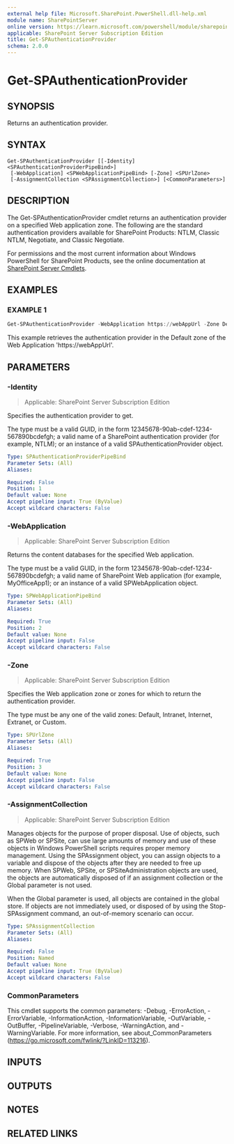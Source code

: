 ```yaml
---
external help file: Microsoft.SharePoint.PowerShell.dll-help.xml
module name: SharePointServer
online version: https://learn.microsoft.com/powershell/module/sharepoint-server/get-spauthenticationprovider
applicable: SharePoint Server Subscription Edition
title: Get-SPAuthenticationProvider
schema: 2.0.0
---
```


# Get-SPAuthenticationProvider

## SYNOPSIS

Returns an authentication provider.


## SYNTAX

```
Get-SPAuthenticationProvider [[-Identity] <SPAuthenticationProviderPipeBind>]
 [-WebApplication] <SPWebApplicationPipeBind> [-Zone] <SPUrlZone>
 [-AssignmentCollection <SPAssignmentCollection>] [<CommonParameters>]
```

## DESCRIPTION
The Get-SPAuthenticationProvider cmdlet returns an authentication provider on a specified Web application zone.
The following are the standard authentication providers available for SharePoint Products: NTLM, Classic NTLM, Negotiate, and Classic Negotiate.

For permissions and the most current information about Windows PowerShell for SharePoint Products, see the online documentation at [SharePoint Server Cmdlets](https://learn.microsoft.com/powershell/sharepoint/sharepoint-server/sharepoint-server-cmdlets).

## EXAMPLES

### EXAMPLE 1
```powershell
Get-SPAuthenticationProvider -WebApplication https://webAppUrl -Zone Default
```

This example retrieves the authentication provider in the Default zone of the Web Application 'https://webAppUrl'.

## PARAMETERS

### -Identity

> Applicable: SharePoint Server Subscription Edition

Specifies the authentication provider to get.

The type must be a valid GUID, in the form 12345678-90ab-cdef-1234-567890bcdefgh; a valid name of a SharePoint authentication provider (for example, NTLM); or an instance of a valid SPAuthenticationProvider object.

```yaml
Type: SPAuthenticationProviderPipeBind
Parameter Sets: (All)
Aliases:

Required: False
Position: 1
Default value: None
Accept pipeline input: True (ByValue)
Accept wildcard characters: False
```

### -WebApplication

> Applicable: SharePoint Server Subscription Edition

Returns the content databases for the specified Web application.

The type must be a valid GUID, in the form 12345678-90ab-cdef-1234-567890bcdefgh; a valid name of SharePoint Web application (for example, MyOfficeApp1); or an instance of a valid SPWebApplication object.

```yaml
Type: SPWebApplicationPipeBind
Parameter Sets: (All)
Aliases:

Required: True
Position: 2
Default value: None
Accept pipeline input: False
Accept wildcard characters: False
```

### -Zone

> Applicable: SharePoint Server Subscription Edition

Specifies the Web application zone or zones for which to return the authentication provider.

The type must be any one of the valid zones: Default, Intranet, Internet, Extranet, or Custom.

```yaml
Type: SPUrlZone
Parameter Sets: (All)
Aliases:

Required: True
Position: 3
Default value: None
Accept pipeline input: False
Accept wildcard characters: False
```

### -AssignmentCollection

> Applicable: SharePoint Server Subscription Edition

Manages objects for the purpose of proper disposal. Use of objects, such as SPWeb or SPSite, can use large amounts of memory and use of these objects in Windows PowerShell scripts requires proper memory management. Using the SPAssignment object, you can assign objects to a variable and dispose of the objects after they are needed to free up memory. When SPWeb, SPSite, or SPSiteAdministration objects are used, the objects are automatically disposed of if an assignment collection or the Global parameter is not used.

When the Global parameter is used, all objects are contained in the global store. If objects are not immediately used, or disposed of by using the Stop-SPAssignment command, an out-of-memory scenario can occur.

```yaml
Type: SPAssignmentCollection
Parameter Sets: (All)
Aliases:

Required: False
Position: Named
Default value: None
Accept pipeline input: True (ByValue)
Accept wildcard characters: False
```

### CommonParameters
This cmdlet supports the common parameters: -Debug, -ErrorAction, -ErrorVariable, -InformationAction, -InformationVariable, -OutVariable, -OutBuffer, -PipelineVariable, -Verbose, -WarningAction, and -WarningVariable. For more information, see about_CommonParameters (https://go.microsoft.com/fwlink/?LinkID=113216).

## INPUTS

## OUTPUTS

## NOTES

## RELATED LINKS
